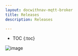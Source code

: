 ```yaml
---
layout: docwithnav-mqtt-broker
title: Releases
description: Releases

---
```


* TOC
{:toc}

![image](/images/coming-soon.jpg)